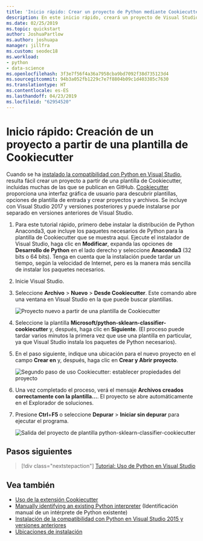 ```yaml
---
title: 'Inicio rápido: Crear un proyecto de Python mediante Cookiecutter'
description: En este inicio rápido, creará un proyecto de Visual Studio para Python utilizando una plantilla de Cookiecutter.
ms.date: 02/25/2019
ms.topic: quickstart
author: JoshuaPartlow
ms.author: joshuapa
manager: jillfra
ms.custom: seodec18
ms.workload:
- python
- data-science
ms.openlocfilehash: 3f3e7f56f4a36a7958cba9bd7092f38d735123d4
ms.sourcegitcommit: 94b3a052fb1229c7e7f8804b09c1d403385c7630
ms.translationtype: HT
ms.contentlocale: es-ES
ms.lasthandoff: 04/23/2019
ms.locfileid: "62954520"
---
```

# <a name="quickstart-create-a-project-from-a-cookiecutter-template"></a>Inicio rápido: Creación de un proyecto a partir de una plantilla de Cookiecutter

Cuando se ha [instalado la compatibilidad con Python en Visual Studio](installing-python-support-in-visual-studio.md), resulta fácil crear un proyecto a partir de una plantilla de Cookiecutter, incluidas muchas de las que se publican en GitHub. [Cookiecutter](https://cookiecutter.readthedocs.io/en/latest/) proporciona una interfaz gráfica de usuario para descubrir plantillas, opciones de plantilla de entrada y crear proyectos y archivos. Se incluye con Visual Studio 2017 y versiones posteriores y puede instalarse por separado en versiones anteriores de Visual Studio.

1. Para este tutorial rápido, primero debe instalar la distribución de Python Anaconda3, que incluye los paquetes necesarios de Python para la plantilla de Cookiecutter que se muestra aquí. Ejecute el instalador de Visual Studio, haga clic en **Modificar**, expanda las opciones de **Desarrollo de Python** en el lado derecho y seleccione **Anaconda3** (32 bits o 64 bits). Tenga en cuenta que la instalación puede tardar un tiempo, según la velocidad de Internet, pero es la manera más sencilla de instalar los paquetes necesarios.

1. Inicie Visual Studio.

1. Seleccione **Archivo** > **Nuevo** > **Desde Cookiecutter**. Este comando abre una ventana en Visual Studio en la que puede buscar plantillas.

    ![Proyecto nuevo a partir de una plantilla de Cookiecutter](media/projects-from-cookiecutter1.png)

1. Seleccione la plantilla **Microsoft/python-sklearn-classifier-cookiecutter** y, después, haga clic en **Siguiente**. (El proceso puede tardar varios minutos la primera vez que use una plantilla en particular, ya que Visual Studio instala los paquetes de Python necesarios).

1. En el paso siguiente, indique una ubicación para el nuevo proyecto en el campo **Crear en** y, después, haga clic en **Crear y Abrir proyecto**.

    ![Segundo paso de uso Cookiecutter: establecer propiedades del proyecto](media/projects-from-cookiecutter2.png)

1. Una vez completado el proceso, verá el mensaje **Archivos creados correctamente con la plantilla...**. El proyecto se abre automáticamente en el Explorador de soluciones.

1. Presione **Ctrl**+**F5** o seleccione **Depurar** > **Iniciar sin depurar** para ejecutar el programa.

    ![Salida del proyecto de plantilla python-sklearn-classifier-cookiecutter](media/projects-from-cookiecutter4.png)

## <a name="next-steps"></a>Pasos siguientes

> [!div class="nextstepaction"]
> [Tutorial: Uso de Python en Visual Studio](tutorial-working-with-python-in-visual-studio-step-01-create-project.md)

## <a name="see-also"></a>Vea también

- [Uso de la extensión Cookiecutter](using-python-cookiecutter-templates.md)
- [Manually identifying an existing Python interpreter](managing-python-environments-in-visual-studio.md#manually-identify-an-existing-environment) (Identificación manual de un intérprete de Python existente)
- [Instalación de la compatibilidad con Python en Visual Studio 2015 y versiones anteriores](installing-python-support-in-visual-studio.md)
- [Ubicaciones de instalación](installing-python-support-in-visual-studio.md#install-locations)

